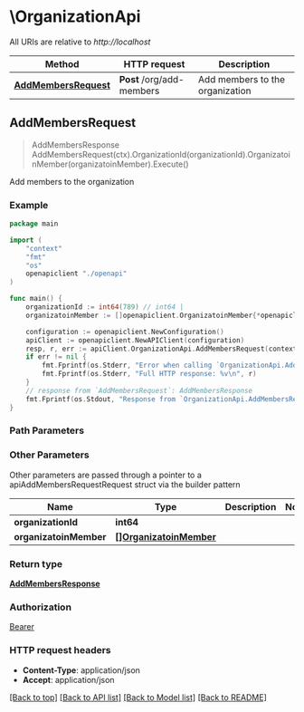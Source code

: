 # \OrganizationApi

All URIs are relative to *http://localhost*

Method | HTTP request | Description
------------- | ------------- | -------------
[**AddMembersRequest**](OrganizationApi.md#AddMembersRequest) | **Post** /org/add-members | Add members to the organization



## AddMembersRequest

> AddMembersResponse AddMembersRequest(ctx).OrganizationId(organizationId).OrganizatoinMember(organizatoinMember).Execute()

Add members to the organization



### Example

```go
package main

import (
    "context"
    "fmt"
    "os"
    openapiclient "./openapi"
)

func main() {
    organizationId := int64(789) // int64 | 
    organizatoinMember := []openapiclient.OrganizatoinMember{*openapiclient.NewOrganizatoinMember("Mail_example", "Name_example")} // []OrganizatoinMember |  (optional)

    configuration := openapiclient.NewConfiguration()
    apiClient := openapiclient.NewAPIClient(configuration)
    resp, r, err := apiClient.OrganizationApi.AddMembersRequest(context.Background()).OrganizationId(organizationId).OrganizatoinMember(organizatoinMember).Execute()
    if err != nil {
        fmt.Fprintf(os.Stderr, "Error when calling `OrganizationApi.AddMembersRequest``: %v\n", err)
        fmt.Fprintf(os.Stderr, "Full HTTP response: %v\n", r)
    }
    // response from `AddMembersRequest`: AddMembersResponse
    fmt.Fprintf(os.Stdout, "Response from `OrganizationApi.AddMembersRequest`: %v\n", resp)
}
```

### Path Parameters



### Other Parameters

Other parameters are passed through a pointer to a apiAddMembersRequestRequest struct via the builder pattern


Name | Type | Description  | Notes
------------- | ------------- | ------------- | -------------
 **organizationId** | **int64** |  | 
 **organizatoinMember** | [**[]OrganizatoinMember**](OrganizatoinMember.md) |  | 

### Return type

[**AddMembersResponse**](AddMembersResponse.md)

### Authorization

[Bearer](../README.md#Bearer)

### HTTP request headers

- **Content-Type**: application/json
- **Accept**: application/json

[[Back to top]](#) [[Back to API list]](../README.md#documentation-for-api-endpoints)
[[Back to Model list]](../README.md#documentation-for-models)
[[Back to README]](../README.md)

